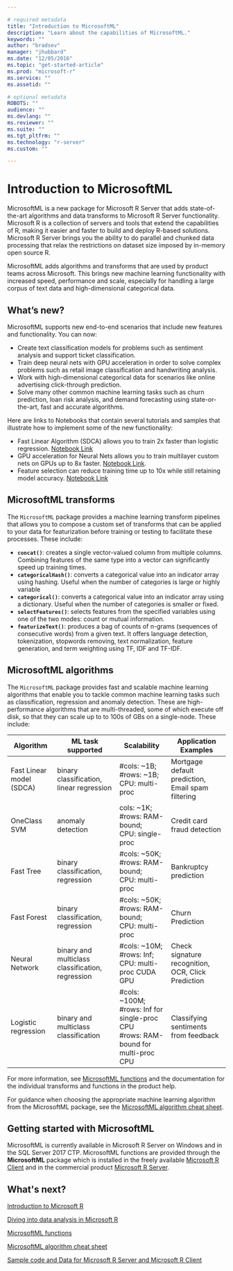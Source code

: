 ```yaml
---

# required metadata
title: "Introduction to MicrosoftML"
description: "Learn about the capabilities of MicrosoftML."
keywords: ""
author: "bradsev"
manager: "jhubbard"
ms.date: "12/05/2016"
ms.topic: "get-started-article"
ms.prod: "microsoft-r"
ms.service: ""
ms.assetid: ""

# optional metadata
ROBOTS: ""
audience: ""
ms.devlang: ""
ms.reviewer: ""
ms.suite: ""
ms.tgt_pltfrm: ""
ms.technology: "r-server"
ms.custom: ""

---
```


# Introduction to MicrosoftML

MicrosoftML is a new package for Microsoft R Server that adds state-of-the-art algorithms and data transforms to Microsoft R Server functionality. Microsoft R is a collection of servers and tools that extend the capabilities of R, making it easier and faster to build and deploy R-based solutions. Microsoft R Server brings you the ability to do parallel and chunked data processing that relax the restrictions on dataset size imposed by in-memory open source R. 

MicrosoftML adds algorithms and transforms that are used by product teams across Microsoft. This brings new machine learning functionality with increased speed, performance and scale, especially for handling a large corpus of text data and high-dimensional categorical data.  


## What’s new?

MicrosoftML supports new end-to-end scenarios that include new features and functionality. You can now:
-	Create text classification models for problems such as sentiment analysis and support ticket classification.
-	Train deep neural nets with GPU acceleration in order to solve complex problems such as retail image classification and handwriting analysis.
-	Work with high-dimensional categorical data for scenarios like online advertising click-through prediction.
-	Solve many other common machine learning tasks such as churn prediction, loan risk analysis, and demand forecasting using state-or-the-art, fast and accurate algorithms.

Here are links to Notebooks that contain several tutorials and samples that illustrate how to implement some of the new functionality:

- Fast Linear Algorithm (SDCA) allows you to train 2x faster than logistic regression. [Notebook Link](http://notebookhost.redmond.corp.microsoft.com/notebooks/Tutorials%20and%20Samples/3.%20Samples/FastLinear_Twitter.ipynb)
- GPU acceleration for Neural Nets allows you to train multilayer custom nets on GPUs up to 8x faster. [Notebook Link](http://notebookhost.redmond.corp.microsoft.com/notebooks/Tutorials%20and%20Samples/2.%20Demos/MNIST_GPU.ipynb).
- Feature selection can reduce training time up to 10x while still retaining model accuracy. [Notebook Link](http://notebookhost.redmond.corp.microsoft.com/notebooks/Tutorials%20and%20Samples/2.%20Demos/FeatureSelection_Twitter.ipynb)


## MicrosoftML transforms

The `MicrosoftML` package provides a machine learning transform pipelines that allows you to compose a custom set of transforms that can be applied to your data for featurization before training or testing to facilitate these processes. These include:

- **`concat()`**: creates a single vector-valued column from multiple columns. Combining features of the same type into a vector can significantly speed up training times.
- **`categoricalHash()`**: converts a categorical value into an indicator array using hashing. Useful when the number of categories is large or highly variable
- **`categorical()`**: converts a categorical value into an indicator array using a dictionary. Useful when the number of categories is smaller or fixed.
- **`selectFeatures()`**: selects features from the specified variables using one of the two modes: count or mutual information.
- **`featurizeText()`**: produces a bag of counts of n-grams (sequences of consecutive words) from a given text. It offers language detection, tokenization, stopwords removing, text normalization, feature generation, and term weighting using TF, IDF and TF-IDF.


## MicrosoftML algorithms

The `MicrosoftML` package provides fast and scalable machine learning algorithms that enable you to tackle common machine learning tasks such as classification, regression and anomaly detection. These are high-performance algorithms that are multi-threaded, some of which execute off disk, so that they can scale up to to 100s of GBs on a single-node. These include:

Algorithm | ML task supported | Scalability | Application Examples
--------- | ----------------- | ------------ | -----------
Fast Linear model (SDCA) |  binary classification, linear regression | #cols: ~1B;<br> #rows: ~1B;<br> CPU: multi-proc | Mortgage default prediction, Email spam filtering
OneClass SVM | anomaly detection | cols: ~1K;<br> #rows: RAM-bound;<br> CPU: single-proc | Credit card fraud detection
Fast Tree | binary classification, regression | #cols: ~50K;<br> #rows: RAM-bound;<br> CPU: multi-proc | Bankruptcy prediction
Fast Forest | binary classification, regression | #cols: ~50K;<br> #rows: RAM-bound;<br> CPU: multi-proc | Churn Prediction
Neural Network | binary and multiclass classification, regression | #cols: ~10M;<br> #rows: Inf;<br> CPU: multi-proc CUDA GPU | Check signature recognition, OCR, Click Prediction
Logistic regression | binary and multiclass classification |#cols: ~100M; <br>#rows: Inf for single-proc CPU<br> #rows: RAM-bound for multi-proc CPU| Classifying sentiments from feedback

For more information, see [MicrosoftML functions](microsoftml/microsoftml.md) and the documentation for the individual transforms and functions in the product help.

For guidance when choosing the appropriate machine learning algorithm from the MicrosoftML package, see the [MicrosoftML algorithm cheat sheet](microsoftml-algorithm-cheat-sheet.md).

## Getting started with MicrosoftML

MicrosoftML is currently available in Microsoft R Server on Windows and in the SQL Server 2017 CTP. MicrosoftML functions are provided through the **MicrosoftML** package which is installed in the freely available [Microsoft R Client](r-client.md) and in the commercial product [Microsoft R Server](rserver.md).


## What's next?

[Introduction to Microsoft R](microsoft-r-getting-started.md)

[Diving into data analysis in Microsoft R](data-analysis-in-microsoft-r.md)

[MicrosoftML functions](microsoftml/microsoftml.md) 

[MicrosoftML algorithm cheat sheet](microsoftml-algorithm-cheat-sheet.md)

[Sample code and Data for Microsoft R Server and Microsoft R Client](https://github.com/Microsoft/microsoft-r)